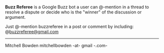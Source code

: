 **Buzz Referee** is a Google Buzz bot a user can @-mention in a thread to resolve a dispute or decide who is the "winner" of the discussion or argument. 

Just @-mention buzzreferee in a post or comment by including: 
    @buzzreferee@gmail.com

----

Mitchell Bowden
mitchellbowden -at- gmail -.com-
